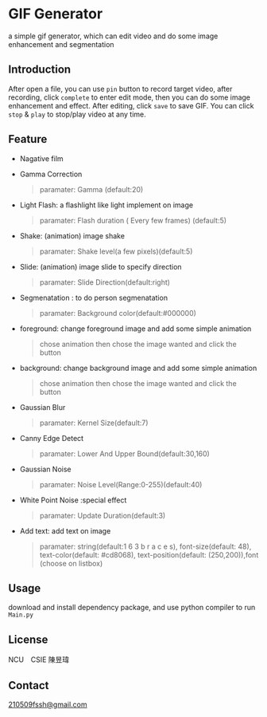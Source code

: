 # GIF Generator
a simple gif generator, which can edit video and do some image enhancement and segmentation

## Introduction
After open a file, you can use `pin` button to record target video, after recording, click `complete` to enter edit mode, then you can do some image enhancement and effect. After editing, click `save` to save GIF. You can click `stop` & `play` to stop/play video at any time.  

## Feature
 * Nagative film
 
 * Gamma Correction
     > paramater: Gamma (default:20)
 * Light Flash: a flashlight like light implement on image
      > paramater: Flash duration ( Every few frames) (default:5)
 * Shake: (animation) image shake
     > paramater: Shake level(a few pixels)(default:5)
 * Slide: (animation) image slide to specify direction
     > paramater: Slide Direction(default:right)
 * Segmenatation : to do person segmenatation
     > paramater: Background color(default:#000000)
 * foreground: change foreground image and add some simple animation
    > chose animation then chose the image wanted and click the button
 *  background: change background image and add some simple animation
    > chose animation then chose the image wanted and click the button
 *  Gaussian Blur
    > paramater: Kernel Size(default:7)
 *  Canny Edge Detect
    > paramater: Lower And Upper Bound(default:30,160)
 *  Gaussian Noise
    > paramater: Noise Level(Range:0-255)(default:40)
 *  White Point Noise :special effect
    > paramater:  Update Duration(default:3)
 *  Add text:  add text on image
    > paramater: string(default:1 6 3 b r a c e s), font-size(default: 48), text-color(default: #cd8068), text-position(default: (250,200)),font (choose on listbox)


## Usage 
download and install dependency package, and use python compiler to run `Main.py` 

## License 
NCU　CSIE 陳昱瑋

## Contact
210509fssh@gmail.com
